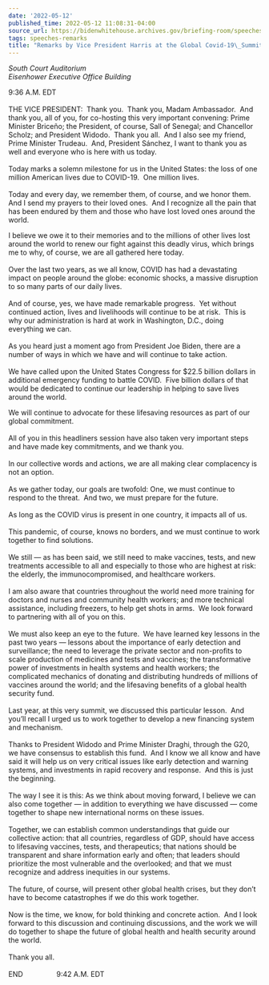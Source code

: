 ```yaml
---
date: '2022-05-12'
published_time: 2022-05-12 11:08:31-04:00
source_url: https://bidenwhitehouse.archives.gov/briefing-room/speeches-remarks/2022/05/12/remarks-by-vice-president-harris-at-the-global-covid-19-summit/
tags: speeches-remarks
title: "Remarks by Vice President Harris at the Global Covid-19\_Summit"
---
```

 
*South Court Auditorium  
*Eisenhower Executive Office Building**

9:36 A.M. EDT  
      
THE VICE PRESIDENT:  Thank you.  Thank you, Madam Ambassador.  And thank
you, all of you, for co-hosting this very important convening: Prime
Minister Briceño; the President, of course, Sall of Senegal; and
Chancellor Scholz; and President Widodo.  Thank you all.  And I also see
my friend, Prime Minister Trudeau.  And, President Sánchez, I want to
thank you as well and everyone who is here with us today.  
   
Today marks a solemn milestone for us in the United States: the loss of
one million American lives due to COVID-19.  One million lives.  
   
Today and every day, we remember them, of course, and we honor them. 
And I send my prayers to their loved ones.  And I recognize all the pain
that has been endured by them and those who have lost loved ones around
the world.   
  
I believe we owe it to their memories and to the millions of other lives
lost around the world to renew our fight against this deadly virus,
which brings me to why, of course, we are all gathered here today.  
   
Over the last two years, as we all know, COVID has had a devastating
impact on people around the globe: economic shocks, a massive disruption
to so many parts of our daily lives.  
   
And of course, yes, we have made remarkable progress.  Yet without
continued action, lives and livelihoods will continue to be at risk. 
This is why our administration is hard at work in Washington, D.C.,
doing everything we can.  
   
As you heard just a moment ago from President Joe Biden, there are a
number of ways in which we have and will continue to take action.  
   
We have called upon the United States Congress for $22.5 billion dollars
in additional emergency funding to battle COVID.  Five billion dollars
of that would be dedicated to continue our leadership in helping to save
lives around the world.   
  
We will continue to advocate for these lifesaving resources as part of
our global commitment.  
   
All of you in this headliners session have also taken very important
steps and have made key commitments, and we thank you.  
   
In our collective words and actions, we are all making clear complacency
is not an option.  
   
As we gather today, our goals are twofold: One, we must continue to
respond to the threat.  And two, we must prepare for the future.  
   
As long as the COVID virus is present in one country, it impacts all of
us.  
   
This pandemic, of course, knows no borders, and we must continue to work
together to find solutions.  
   
We still — as has been said, we still need to make vaccines, tests, and
new treatments accessible to all and especially to those who are highest
at risk: the elderly, the immunocompromised, and healthcare workers.  
   
I am also aware that countries throughout the world need more training
for doctors and nurses and community health workers; and more technical
assistance, including freezers, to help get shots in arms.  We look
forward to partnering with all of you on this.  
   
We must also keep an eye to the future.  We have learned key lessons in
the past two years — lessons about the importance of early detection and
surveillance; the need to leverage the private sector and non-profits to
scale production of medicines and tests and vaccines; the transformative
power of investments in health systems and health workers; the
complicated mechanics of donating and distributing hundreds of millions
of vaccines around the world; and the lifesaving benefits of a global
health security fund.  
   
Last year, at this very summit, we discussed this particular lesson. 
And you’ll recall I urged us to work together to develop a new financing
system and mechanism.  
   
Thanks to President Widodo and Prime Minister Draghi, through the G20,
we have consensus to establish this fund.  And I know we all know and
have said it will help us on very critical issues like early detection
and warning systems, and investments in rapid recovery and response. 
And this is just the beginning.  
   
The way I see it is this: As we think about moving forward, I believe we
can also come together — in addition to everything we have discussed —
come together to shape new international norms on these issues.   
   
Together, we can establish common understandings that guide our
collective action: that all countries, regardless of GDP, should have
access to lifesaving vaccines, tests, and therapeutics; that nations
should be transparent and share information early and often; that
leaders should prioritize the most vulnerable and the overlooked; and
that we must recognize and address inequities in our systems.  
   
The future, of course, will present other global health crises, but they
don’t have to become catastrophes if we do this work together.  
   
Now is the time, we know, for bold thinking and concrete action.  And I
look forward to this discussion and continuing discussions, and the work
we will do together to shape the future of global health and health
security around the world.  
   
Thank you all.  
   
END                 9:42 A.M. EDT
